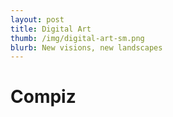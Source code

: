 ```yaml
---
layout: post
title: Digital Art
thumb: /img/digital-art-sm.png
blurb: New visions, new landscapes
---
```


Compiz
======